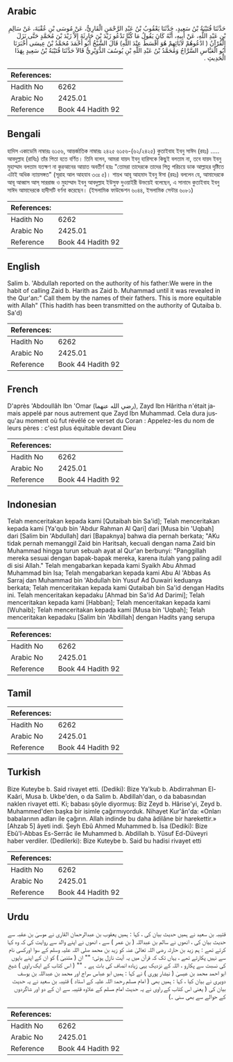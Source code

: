 ## Arabic


<div dir="rtl" lang="ar" style={{fontSize:'larger',backgroundColor:'#f8f9fa',padding:20}}>
حَدَّثَنَا قُتَيْبَةُ بْنُ سَعِيدٍ، حَدَّثَنَا يَعْقُوبُ بْنُ عَبْدِ الرَّحْمَنِ الْقَارِيُّ، عَنْ مُوسَى بْنِ عُقْبَةَ، عَنْ سَالِمِ بْنِ عَبْدِ اللَّهِ، عَنْ أَبِيهِ، أَنَّهُ كَانَ يَقُولُ مَا كُنَّا نَدْعُو زَيْدَ بْنَ حَارِثَةَ إِلاَّ زَيْدَ بْنَ مُحَمَّدٍ حَتَّى نَزَلَ الْقُرْآنُ ‏(‏ ادْعُوهُمْ لآبَائِهِمْ هُوَ أَقْسَطُ عِنْدَ اللَّهِ‏)‏ قَالَ الشَّيْخُ أَبُو أَحْمَدَ مُحَمَّدُ بْنُ عِيسَى أَخْبَرَنَا أَبُو الْعَبَّاسِ السَّرَّاجُ وَمُحَمَّدُ بْنُ عَبْدِ اللَّهِ بْنِ يُوسُفَ الدُّوَيْرِيُّ قَالاَ حَدَّثَنَا قُتَيْبَةُ بْنُ سَعِيدٍ بِهَذَا الْحَدِيثِ ‏.‏
</div>
<div style={{backgroundColor:'#f8f9fa',padding:20, marginBottom: 10}}><table> <thead> <tr> <th>References:</th> <th></th> </tr> </thead> <tbody><tr><td>Hadith No</td><td>6262</td></tr><tr><td>Arabic No</td><td>2425.01</td></tr><tr><td>Reference</td><td>Book 44 Hadith 92</td></tr></tbody></table></div>

## Bengali


<div dir="ltr" lang="bn" style={{fontSize:'larger',backgroundColor:'#f8f9fa',padding:20}}>
হাদিস একাডেমি নাম্বারঃ ৬১৫৬, আন্তর্জাতিক নাম্বারঃ ২৪২৫ ৬১৫৬-(৬২/২৪২৫) কুতাইবাহ ইবনু সাঈদ (রহঃ) ..... আবদুল্লাহ (রাযিঃ) তাঁর পিতা হতে বর্ণিত। তিনি বলেন, আমরা যায়দ ইবনু হারিসকে কিছুই বলতাম না, তবে যায়দ ইবনু মুহাম্মাদ বলতাম যতক্ষণ না কুরআনের আয়াত অবতীর্ণ হয়ঃ "তোমরা তাদেরকে তাদের পিতৃ পরিচয়ে ডাক আল্লাহর দৃষ্টিতে এটাই অধিক ন্যায়সঙ্গত" (সূরাহ আল আহযাব ৩৩ঃ ৫)। শায়খ আবূ আহমাদ ইবনু ঈসা (রহঃ) বললেন যে, আমাদেরকে আবূ আব্বাস আস্ সাররাজ ও মুহাম্মাদ ইবনু আবদুল্লাহ ইউসুফ দুওয়াইরী উভয়েই বলেছেন, এ সানাদে কুতাইবাহ ইবনু সাঈদ আমাদেরকে হাদীসটি বর্ণনা করেছেন। (ইসলামিক ফাউন্ডেশন ৬০৪৪, ইসলামিক সেন্টার ৬০৮১)
</div>
<div style={{backgroundColor:'#f8f9fa',padding:20, marginBottom: 10}}><table> <thead> <tr> <th>References:</th> <th></th> </tr> </thead> <tbody><tr><td>Hadith No</td><td>6262</td></tr><tr><td>Arabic No</td><td>2425.01</td></tr><tr><td>Reference</td><td>Book 44 Hadith 92</td></tr></tbody></table></div>

## English


<div dir="ltr" lang="en" style={{fontSize:'larger',backgroundColor:'#f8f9fa',padding:20}}>
Salim b. 'Abdullah reported on the authority of his father:We were in the habit of calling Zaid b. Harith as Zaid b. Muhammad until it was revealed in the Qur'an:" Call them by the names of their fathers. This is more equitable with Allah" (This hadith has been transmitted on the authority of Qutaiba b. Sa'd)
</div>
<div style={{backgroundColor:'#f8f9fa',padding:20, marginBottom: 10}}><table> <thead> <tr> <th>References:</th> <th></th> </tr> </thead> <tbody><tr><td>Hadith No</td><td>6262</td></tr><tr><td>Arabic No</td><td>2425.01</td></tr><tr><td>Reference</td><td>Book 44 Hadith 92</td></tr></tbody></table></div>

## French


<div dir="ltr" lang="fr" style={{fontSize:'larger',backgroundColor:'#f8f9fa',padding:20}}>
D'après 'Abdoullâh Ibn 'Omar (رضي الله عنهما), Zayd Ibn Hâritha n'était jamais appelé par nous autrement que Zayd Ibn Muhammad. Cela dura jusqu'au moment où fut révélé ce verset du Coran : Appelez-les du nom de leurs pères : c'est plus équitable devant Dieu
</div>
<div style={{backgroundColor:'#f8f9fa',padding:20, marginBottom: 10}}><table> <thead> <tr> <th>References:</th> <th></th> </tr> </thead> <tbody><tr><td>Hadith No</td><td>6262</td></tr><tr><td>Arabic No</td><td>2425.01</td></tr><tr><td>Reference</td><td>Book 44 Hadith 92</td></tr></tbody></table></div>

## Indonesian


<div dir="ltr" lang="id" style={{fontSize:'larger',backgroundColor:'#f8f9fa',padding:20}}>
Telah menceritakan kepada kami [Qutaibah bin Sa'id]; Telah menceritakan kepada kami [Ya'qub bin 'Abdur Rahman Al Qari] dari [Musa bin 'Uqbah] dari [Salim bin 'Abdullah] dari [Bapaknya] bahwa dia pernah berkata; "AKu tidak pernah memanggil Zaid bin Haritsah, kecuali dengan nama Zaid bin Muhammad hingga turun sebuah ayat al Qur'an berbunyi: "Panggillah mereka sesuai dengan bapak-bapak mereka, karena itulah yang paling adil di sisi Allah." Telah mengabarkan kepada kami Syaikh Abu Ahmad Muhammad bin Isa; Telah mengabarkan kepada kami Abu Al 'Abbas As Sarraj dan Muhammad bin 'Abdullah bin Yusuf Ad Duwairi keduanya berkata; Telah menceritakan kepada kami Qutaibah bin Sa'id dengan Hadits ini. Telah menceritakan kepadaku [Ahmad bin Sa'id Ad Darimi]; Telah menceritakan kepada kami [Habban]; Telah menceritakan kepada kami [Wuhaib]; Telah menceritakan kepada kami [Musa bin 'Uqbah]; Telah menceritakan kepadaku [Salim bin 'Abdillah] dengan Hadits yang serupa
</div>
<div style={{backgroundColor:'#f8f9fa',padding:20, marginBottom: 10}}><table> <thead> <tr> <th>References:</th> <th></th> </tr> </thead> <tbody><tr><td>Hadith No</td><td>6262</td></tr><tr><td>Arabic No</td><td>2425.01</td></tr><tr><td>Reference</td><td>Book 44 Hadith 92</td></tr></tbody></table></div>

## Tamil


<div dir="ltr" lang="ta" style={{fontSize:'larger',backgroundColor:'#f8f9fa',padding:20}}>

</div>
<div style={{backgroundColor:'#f8f9fa',padding:20, marginBottom: 10}}><table> <thead> <tr> <th>References:</th> <th></th> </tr> </thead> <tbody><tr><td>Hadith No</td><td>6262</td></tr><tr><td>Arabic No</td><td>2425.01</td></tr><tr><td>Reference</td><td>Book 44 Hadith 92</td></tr></tbody></table></div>

## Turkish


<div dir="ltr" lang="tr" style={{fontSize:'larger',backgroundColor:'#f8f9fa',padding:20}}>
Bize Kuteybe b. Said rivayet etti. (Dediki): Bize Ya'kub b. Abdirrahman El-Kaâri, Musa b. Ukbe'den, o da Salim b. Abdillah'dan, o da babasından naklen rivayet etti. Ki; babası şöyle diyormuş: Biz Zeyd b. Hârise'yi, Zeyd b. Muhammed'den başka bir isimle çağırmıyorduk. Nihayet Kur'ân'da: «Onları babalarının adları ile çağırın. Allah indinde bu daha âdilâne bir harekettir.» [Ahzab 5] âyeti indi. Şeyh Ebû Ahmed Muhammed b. İsa (Dediki): Bize Ebû'l-Abbas Es-Serrâc ile Muhammed b. Abdillah b. Yûsuf Ed-Düveyri haber verdiler. (Dedilerki): Bize Kuteybe b. Said bu hadisi rivayet etti
</div>
<div style={{backgroundColor:'#f8f9fa',padding:20, marginBottom: 10}}><table> <thead> <tr> <th>References:</th> <th></th> </tr> </thead> <tbody><tr><td>Hadith No</td><td>6262</td></tr><tr><td>Arabic No</td><td>2425.01</td></tr><tr><td>Reference</td><td>Book 44 Hadith 92</td></tr></tbody></table></div>

## Urdu


<div dir="rtl" lang="ur" style={{fontSize:'larger',backgroundColor:'#f8f9fa',padding:20}}>
قتیبہ بن سعید نے ہمیں حدیث بیان کی ، کہا : ہمیں یعقوب بن عبدالرحمان القاری نے موسیٰ بن عقبہ سے حدیث بیان کی ، انھوں نے سالم بن عبداللہ ( بن عمر ) سے ، انھوں نے اپنے والد سے روایت کی کہ وہ کہا کرتے تھے : ہم زید بن حارثہ رضی اللہ تعالیٰ عنہ کو زید بن محمد صلی اللہ علیہ وسلم کے سوا اورکسی نام سے نہیں پکارتے تھے ، یہاں تک کہ قرآن میں یہ آیت نازل ہوئی؛ "" ان ( متنبیٰ ) کو ان کے اپنے باپوں کی نسبت سے پکارو ، اللہ کے نزدیک یہی زیادہ انصاف کی بات ہے ۔ "" ( اس کتاب کے ایک راوی ) شیخ ابو احمد محمد بن عیسیٰ ( نیشار پوری ) نے کہا : ہمیں ابو عباس سراج اور محمد بن عبداللہ بن یوسف دویری نے بیان کیا ، کہا : ہمیں بھی ( امام مسلم رحمۃ اللہ علیہ کے استاد ) قتیبہ بن سعید نے یہ حدیث بیان کی ( یعنی اس کتاب کے راوی نے یہ حدیث امام مسلم کے علاوہ قتیبہ سے ان کے دو اور شاگردوں کے حوالے سے بھی سنی ۔)
</div>
<div style={{backgroundColor:'#f8f9fa',padding:20, marginBottom: 10}}><table> <thead> <tr> <th>References:</th> <th></th> </tr> </thead> <tbody><tr><td>Hadith No</td><td>6262</td></tr><tr><td>Arabic No</td><td>2425.01</td></tr><tr><td>Reference</td><td>Book 44 Hadith 92</td></tr></tbody></table></div>